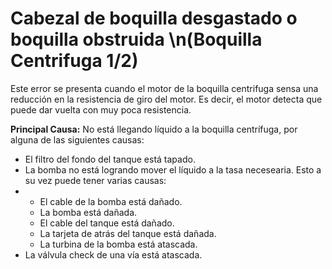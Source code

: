 # Cabezal de boquilla desgastado o boquilla obstruida \n(Boquilla Centrifuga 1/2)

Este error se presenta cuando el motor de la boquilla centrifuga sensa una reducción en la resistencia de giro del motor. Es decir, el motor detecta que puede dar vuelta con muy poca resistencia. 

**Principal Causa:** No está llegando líquido a la boquilla centrífuga, por alguna de las siguientes causas:
* El filtro del fondo del tanque está tapado.
* La bomba no está logrando mover el líquido a la tasa necesearia. Esto a su vez puede tener varias causas:
* * El cable de la bomba está dañado.
  * La bomba está dañada.
  * El cable del tanque está dañado.
  * La tarjeta de atrás del tanque está dañada.
  * La turbina de la bomba está atascada.
* La válvula check de una vía está atascada.
